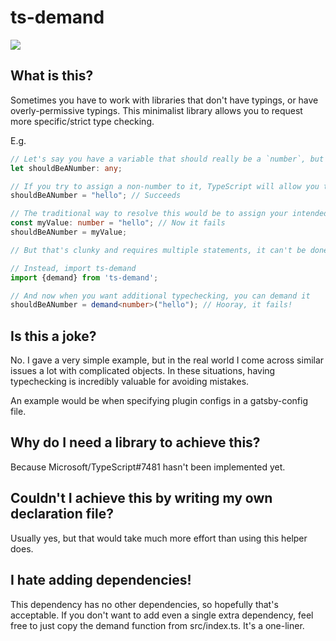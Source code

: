 # ts-demand

[![](https://img.shields.io/npm/v/ts-demand.svg?style=flat)](https://npmjs.com/package/ts-demand)

## What is this?

Sometimes you have to work with libraries that don't have typings, or have overly-permissive typings. This minimalist library allows you to request more specific/strict type checking.

E.g.
```typescript
// Let's say you have a variable that should really be a `number`, but some fool left it as `any`.
let shouldBeANumber: any;

// If you try to assign a non-number to it, TypeScript will allow you to (it doesn't know any better)
shouldBeANumber = "hello"; // Succeeds

// The traditional way to resolve this would be to assign your intended value to another variable, and then assign it to the target variable
const myValue: number = "hello"; // Now it fails
shouldBeANumber = myValue;

// But that's clunky and requires multiple statements, it can't be done inline. (Well, it can be done inline, but that would be even more disgusting)

// Instead, import ts-demand
import {demand} from 'ts-demand';

// And now when you want additional typechecking, you can demand it
shouldBeANumber = demand<number>("hello"); // Hooray, it fails!
```

## Is this a joke?

No. I gave a very simple example, but in the real world I come across similar issues a lot with complicated objects. In these situations, having typechecking is incredibly valuable for avoiding mistakes.

An example would be when specifying plugin configs in a gatsby-config file.

## Why do I need a library to achieve this?

Because Microsoft/TypeScript#7481 hasn't been implemented yet.

## Couldn't I achieve this by writing my own declaration file?

Usually yes, but that would take much more effort than using this helper does.

## I hate adding dependencies!

This dependency has no other dependencies, so hopefully that's acceptable. If you don't want to add even a single extra dependency, feel free to just copy the demand function from src/index.ts. It's a one-liner.
